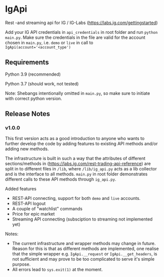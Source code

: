 # IgApi
Rest -and streaming api for IG / IG-Labs (https://labs.ig.com/gettingstarted)

Add your IG API credentials in `api_credentials` in root folder and run `python main.py`.
Make sure the credentials in the file are valid for the account chosen in `main.py`, i.e. `demo` or `live` in call to 
`IgApi(account='<account_type')`  

## Requirements
Python 3.9 (recommended)

Python 3.7 (should work, not tested)

Note: Shebangs intentionally omitted in `main.py`, so make sure to initiate with correct python version.

## Release Notes
 

### v1.0.0
This first version acts as a good introduction to anyone who wants to further develop the code by adding features 
to existing API methods and/or adding new methods.

The infrastructure is built in such a way that the attributes of different sections/methods in 
(https://labs.ig.com/rest-trading-api-reference)
are split in to different files in `/lib`, where `/lib/ig_api.py` acts as a lib collector and is the interface to all 
methods. `main.py` in root folder demonstrates different calls to these API methods 
through `ig_api.py`.
 
Added features
- REST-API connecting, support for both `demo` and `live` accounts.
- REST-API logout
- A couple of "watchlist" commands
- Price for epic market
- Streaming API connecting (subsciption to streaming not implemented yet)

Notes: 

- The current infrastructure and wrapper methods may change in future. Reason for this is that as different methods
are implemented, one realise that the simple wrapper e.g. `IgApi.__request` or `IgApi.__get_headers`, is not sufficient 
and may prove to be too complicated to serve it's simple purpose.
- All errors lead to `sys.exit(1)` at the moment.